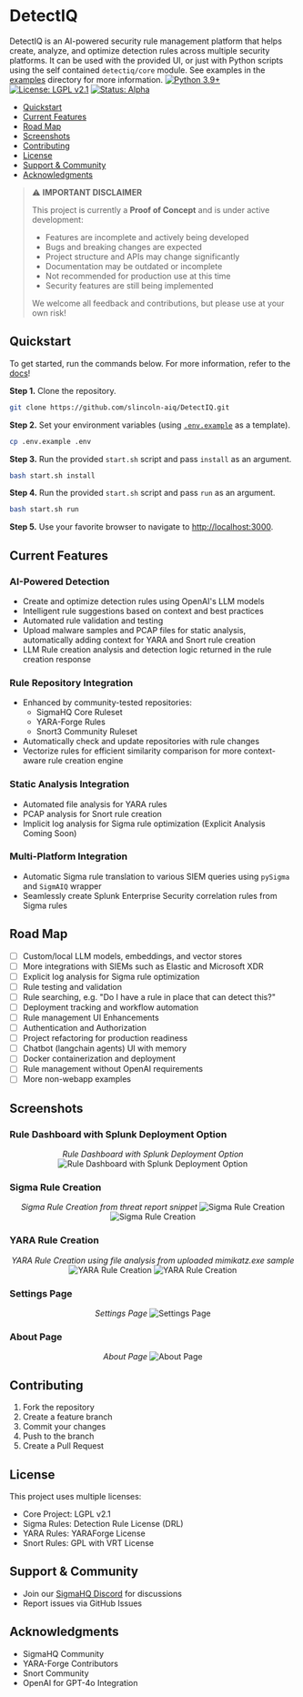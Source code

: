 # DetectIQ
DetectIQ is an AI-powered security rule management platform that helps create, analyze, and optimize detection rules across multiple security platforms. It can be used with the provided UI, or just with Python scripts using the self contained `detectiq/core` module. See examples in the [examples](examples/) directory for more information.
[![Python 3.9+](https://img.shields.io/badge/python-3.9+-blue.svg)](https://www.python.org/downloads/)
[![License: LGPL v2.1](https://img.shields.io/badge/License-LGPL_v2.1-blue.svg)](https://www.gnu.org/licenses/lgpl-2.1)
[![Status: Alpha](https://img.shields.io/badge/Status-Alpha-red.svg)]()
- [Quickstart](#quickstart)
- [Current Features](#current-features)
- [Road Map](#road-map)
- [Screenshots](#screenshots)
- [Contributing](#contributing)
- [License](#license)
- [Support & Community](#support--community)
- [Acknowledgments](#acknowledgments)

> ⚠️ **IMPORTANT DISCLAIMER**
> 
> This project is currently a **Proof of Concept** and is under active development:
> - Features are incomplete and actively being developed
> - Bugs and breaking changes are expected
> - Project structure and APIs may change significantly
> - Documentation may be outdated or incomplete
> - Not recommended for production use at this time
> - Security features are still being implemented
> 
> We welcome all feedback and contributions, but please use at your own risk!

## Quickstart
To get started, run the commands below. For more information, refer to the [docs](docs/README.md)!

**Step 1.** Clone the repository.
```bash
git clone https://github.com/slincoln-aiq/DetectIQ.git
```

**Step 2.** Set your environment variables (using [`.env.example`](./env.example) as a template).
```bash
cp .env.example .env
```

**Step 3.** Run the provided `start.sh` script and pass `install` as an argument.
```bash
bash start.sh install
```

**Step 4.** Run the provided `start.sh` script and pass `run` as an argument.
```bash
bash start.sh run
```

**Step 5.** Use your favorite browser to navigate to [http://localhost:3000](http://localhost:3000).

## Current Features
### AI-Powered Detection 
- Create and optimize detection rules using OpenAI's LLM models
- Intelligent rule suggestions based on context and best practices
- Automated rule validation and testing 
- Upload malware samples and PCAP files for static analysis, automatically adding context for YARA and Snort rule creation
- LLM Rule creation analysis and detection logic returned in the rule creation response

### Rule Repository Integration 
- Enhanced by community-tested repositories:
  - SigmaHQ Core Ruleset
  - YARA-Forge Rules
  - Snort3 Community Ruleset
- Automatically check and update repositories with rule changes
- Vectorize rules for efficient similarity comparison for more context-aware rule creation engine

### Static Analysis Integration 
- Automated file analysis for YARA rules
- PCAP analysis for Snort rule creation
- Implicit log analysis for Sigma rule optimization (Explicit Analysis Coming Soon)

### Multi-Platform Integration 
- Automatic Sigma rule translation to various SIEM queries using `pySigma` and `SigmAIQ` wrapper
- Seamlessly create Splunk Enterprise Security correlation rules from Sigma rules

## Road Map
- [ ] Custom/local LLM models, embeddings, and vector stores
- [ ] More integrations with SIEMs such as Elastic and Microsoft XDR
- [ ] Explicit log analysis for Sigma rule optimization
- [ ] Rule testing and validation
- [ ] Rule searching, e.g. "Do I have a rule in place that can detect this?"
- [ ] Deployment tracking and workflow automation
- [ ] Rule management UI Enhancements
- [ ] Authentication and Authorization
- [ ] Project refactoring for production readiness
- [ ] Chatbot (langchain agents) UI with memory
- [ ] Docker containerization and deployment
- [ ] Rule management without OpenAI requirements
- [ ] More non-webapp examples

## Screenshots
### Rule Dashboard with Splunk Deployment Option
<p align="center">
  <em>Rule Dashboard with Splunk Deployment Option</em>
  <img src="docs/images/detectiq_rules_page.png" alt="Rule Dashboard with Splunk Deployment Option"/>
</p>

### Sigma Rule Creation
<p align="center">
  <em>Sigma Rule Creation from threat report snippet</em>
  <img src="docs/images/detectiq_sigma_rule_creation_1.png" alt="Sigma Rule Creation"/>
  <img src="docs/images/detectiq_sigma_rule_creation_2.png" alt="Sigma Rule Creation"/>
</p>

### YARA Rule Creation
<p align="center">
  <em>YARA Rule Creation using file analysis from uploaded mimikatz.exe sample</em>
  <img src="docs/images/detectiq_yara_rule_creation_file_1.png" alt="YARA Rule Creation"/>
  <img src="docs/images/detectiq_yara_rule_creation_file_2.png" alt="YARA Rule Creation"/>
</p>

### Settings Page
<p align="center">
  <em>Settings Page</em>
  <img src="docs/images/detectiq_settings.png" alt="Settings Page"/>
</p>

### About Page
<p align="center">
  <em>About Page</em>
  <img src="docs/images/detectiq_about.png" alt="About Page"/>
</p>

## Contributing
1. Fork the repository
2. Create a feature branch
3. Commit your changes
4. Push to the branch
5. Create a Pull Request

## License
This project uses multiple licenses:
- Core Project: LGPL v2.1
- Sigma Rules: Detection Rule License (DRL)
- YARA Rules: YARAForge License
- Snort Rules: GPL with VRT License

## Support & Community
- Join our [SigmaHQ Discord](https://discord.gg/27r98bMv6c) for discussions
- Report issues via GitHub Issues

## Acknowledgments
- SigmaHQ Community
- YARA-Forge Contributors
- Snort Community
- OpenAI for GPT-4o Integration
